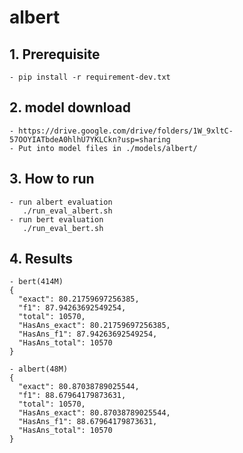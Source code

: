# albert

## 1. Prerequisite
    - pip install -r requirement-dev.txt

## 2. model download
    - https://drive.google.com/drive/folders/1W_9xltC-57OOYIATbdeA0hlhU7YKLCkn?usp=sharing
    - Put into model files in ./models/albert/

## 3. How to run
    - run albert evaluation
       ./run_eval_albert.sh
    - run bert evaluation
       ./run_eval_bert.sh

## 4. Results
    - bert(414M)
    {
      "exact": 80.21759697256385,
      "f1": 87.94263692549254,
      "total": 10570,
      "HasAns_exact": 80.21759697256385,
      "HasAns_f1": 87.94263692549254,
      "HasAns_total": 10570
    }

    - albert(48M)
    {
      "exact": 80.87038789025544,
      "f1": 88.67964179873631,
      "total": 10570,
      "HasAns_exact": 80.87038789025544,
      "HasAns_f1": 88.67964179873631,
      "HasAns_total": 10570
    }

